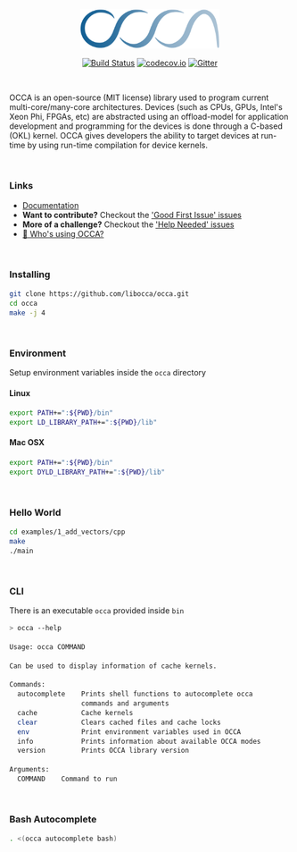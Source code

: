 <p align="center">
  <a href="http://libocca.org">
    <img alt="occa" src="./docs/assets/images/logo/blue.svg" width=250>
  </a>
</p>

<p align="center">
  <a href="https://travis-ci.org/libocca/occa"><img alt="Build Status" src="https://travis-ci.org/libocca/occa.svg"></a>
  <a href="https://codecov.io/github/libocca/occa"><img alt="codecov.io" src="https://codecov.io/github/libocca/occa/coverage.svg"></a>
  <a href="https://gitter.im/libocca/occa?utm_source=badge&utm_medium=badge&utm_campaign=pr-badge&utm_content=badge"><img alt="Gitter" src="https://badges.gitter.im/libocca/occa.svg"></a>
</p>

&nbsp;

OCCA is an open-source (MIT license) library used to program current multi-core/many-core architectures.
Devices (such as CPUs, GPUs, Intel's Xeon Phi, FPGAs, etc) are abstracted using an offload-model for application development and programming for the devices is done through a C-based (OKL) kernel.
OCCA gives developers the ability to target devices at run-time by using run-time compilation for device kernels.

&nbsp;

### Links

* [Documentation](http://libocca.org)
* **Want to contribute?** Checkout the ['Good First Issue' issues](https://github.com/libocca/occa/issues?q=is%3Aopen+is%3Aissue+label%3A%22Good+First+Issue%22)
* **More of a challenge?** Checkout the ['Help Needed' issues](https://github.com/libocca/occa/issues?utf8=%E2%9C%93&q=is%3Aopen+is%3Aissue+label%3A%22Help+Wanted%22)
* [🌟 Who's using OCCA?](https://github.com/libocca/occa/issues/105)

&nbsp;

### Installing

```bash
git clone https://github.com/libocca/occa.git
cd occa
make -j 4
```

&nbsp;

### Environment

Setup environment variables inside the `occa` directory

#### Linux

```bash
export PATH+=":${PWD}/bin"
export LD_LIBRARY_PATH+=":${PWD}/lib"
```

#### Mac OSX

```bash
export PATH+=":${PWD}/bin"
export DYLD_LIBRARY_PATH+=":${PWD}/lib"
```

&nbsp;

### Hello World

```bash
cd examples/1_add_vectors/cpp
make
./main
```

&nbsp;

### CLI

There is an executable `occa` provided inside `bin`

```bash
> occa --help

Usage: occa COMMAND

Can be used to display information of cache kernels.

Commands:
  autocomplete    Prints shell functions to autocomplete occa
                  commands and arguments
  cache           Cache kernels
  clear           Clears cached files and cache locks
  env             Print environment variables used in OCCA
  info            Prints information about available OCCA modes
  version         Prints OCCA library version

Arguments:
  COMMAND    Command to run
```

&nbsp;

### Bash Autocomplete

```bash
. <(occa autocomplete bash)
```
